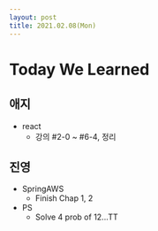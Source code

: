```yaml
---
layout: post
title: 2021.02.08(Mon)
---
```


# Today We Learned

## 애지

- react 
    - 강의 #2-0 ~ #6-4, 정리

## 진영

- SpringAWS
  - Finish Chap 1, 2
- PS
  - Solve 4 prob of 12...TT